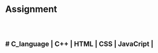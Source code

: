 <h1> Assignment </h1>
<br>
<br>
<h2> # C_language | C++ | HTML | CSS | JavaCript | </h2> 

<br>
<br>
<br>
